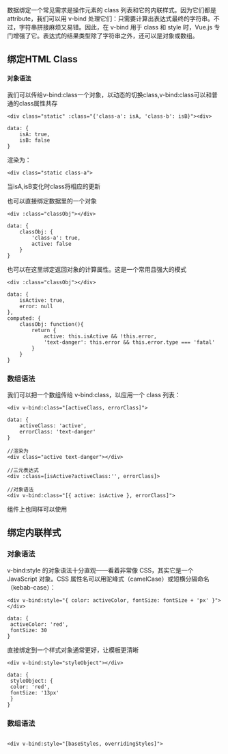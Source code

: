 数据绑定一个常见需求是操作元素的 class 列表和它的内联样式。因为它们都是 attribute，我们可以用 v-bind 处理它们：只需要计算出表达式最终的字符串。不过，字符串拼接麻烦又易错。因此，在 v-bind 用于 class 和 style 时，Vue.js 专门增强了它。表达式的结果类型除了字符串之外，还可以是对象或数组。

## 绑定HTML Class

#### 对象语法

我们可以传给v-bind:class一个对象，以动态的切换class,v-bind:class可以和普通的class属性共存

```
<div class="static" :class="{'class-a': isA, 'class-b': isB}"><div>

data: {
    isA: true,
    isB: false
}
```

渲染为： 

```
<div class="static class-a">
```

当isA,isB变化时class将相应的更新

也可以直接绑定数据里的一个对象

```
<div :class="classObj"></div>

data: {
    classObj: {
        'class-a': true,
        active: false
    }
}
```

也可以在这里绑定返回对象的计算属性。这是一个常用且强大的模式

```
<div :class="classObj"></div>

data: {
    isActive: true,
    error: null
},
computed: {
    classObj: function(){
        return {
            active: this.isActive && !this.error,
            'text-danger': this.error && this.error.type === 'fatal'
        }
    }
}
```

### 数组语法

我们可以把一个数组传给 v-bind:class，以应用一个 class 列表：

```
<div v-bind:class="[activeClass, errorClass]">

data: {
    activeClass: 'active',
    errorClass: 'text-danger'
}

//渲染为
<div class="active text-danger"></div>

//三元表达式
<div :class=[isActive?activeClass:'', errorClass]>

//对象语法
<div v-bind:class="[{ active: isActive }, errorClass]">
```
组件上也同样可以使用

## 绑定内联样式

### 对象语法

v-bind:style 的对象语法十分直观——看着非常像 CSS，其实它是一个 JavaScript 对象。CSS 属性名可以用驼峰式（camelCase）或短横分隔命名（kebab-case）：

```
<div v-bind:style="{ color: activeColor, fontSize: fontSize + 'px' }"></div>
 
data: {
 activeColor: 'red',
 fontSize: 30
}
```

直接绑定到一个样式对象通常更好，让模板更清晰

```
<div v-bind:style="styleObject"></div>
 
data: {
 styleObject: {
 color: 'red',
 fontSize: '13px'
 }
}
```

### 数组语法

```

<div v-bind:style="[baseStyles, overridingStyles]">
```
